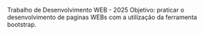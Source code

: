 Trabalho de Desenvolvimento WEB - 2025
Objetivo: praticar o desenvolvimento de paginas WEBs com a utilização da ferramenta bootstrap.
